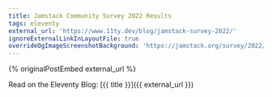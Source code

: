 ```yaml
---
title: Jamstack Community Survey 2022 Results
tags: eleventy
external_url: 'https://www.11ty.dev/blog/jamstack-survey-2022/'
ignoreExternalLinkInLayoutFile: true
overrideOgImageScreenshotBackground: 'https://jamstack.org/survey/2022/'
---
```

{% originalPostEmbed external_url %}

Read on the Eleventy Blog: [{{ title }}]({{ external_url }})
